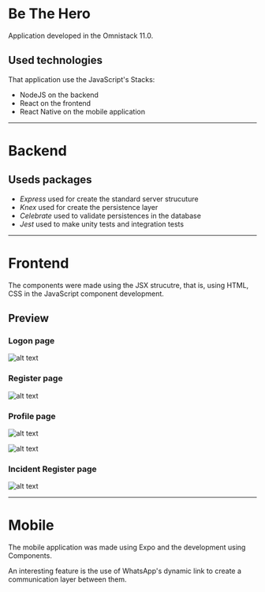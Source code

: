 # Be The Hero
Application developed in the Omnistack 11.0. 

## Used technologies

That application use the JavaScript's Stacks: 

- NodeJS on the backend
- React on the frontend
- React Native on the mobile application

---

# Backend

## Useds packages

- *Express* used for create the standard server strucuture
- *Knex* used for create the persistence layer
- *Celebrate* used to validate persistences in the database
- *Jest* used to make unity tests and integration tests

---
# Frontend

The components were made using the JSX strucutre, that is, using HTML, CSS in the JavaScript component development.

## Preview

### Logon page
![alt text](https://i.imgur.com/LAXfPqE.png "Logon page")

### Register page
![alt text](https://i.imgur.com/mjWNw48.png "Logon page")

### Profile page
![alt text](https://i.imgur.com/Dcvxl3V.png "Logon page")

![alt text](https://i.imgur.com/O5TzKsX.png "Logon page")

### Incident Register page
![alt text](https://i.imgur.com/LZ5E0gA.png "Logon page")

---

# Mobile

The mobile application was made using Expo and the development using Components.

An interesting feature is the use of WhatsApp's dynamic link to create a communication layer between them.
